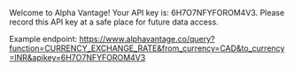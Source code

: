 Welcome to Alpha Vantage! Your API key is: 6H7O7NFYFOROM4V3. Please record this API key at a safe place for future data access.


Example endpoint:
https://www.alphavantage.co/query?function=CURRENCY_EXCHANGE_RATE&from_currency=CAD&to_currency=INR&apikey=6H7O7NFYFOROM4V3